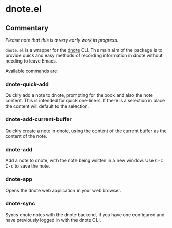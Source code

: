 # dnote.el

## Commentary

*Please note that this is a very early work in progress.*

`dnote.el` is a wrapper for the [dnote](https://www.getdnote.com/) CLI. The
main aim of the package is to provide quick and easy methods of recording
information in dnote without needing to leave Emacs.

Available commands are:

### dnote-quick-add

Quickly add a note to dnote, prompting for the book and also the note
content. This is intended for quick one-liners. If there is a selection in
place the content will default to the selection.

### dnote-add-current-buffer

Quickly create a note in dnote, using the content of the current buffer as
the content of the note.

### dnote-add

Add a note to dnote, with the note being written in a new window. Use
<kbd>C-c</kbd> <kbd>C-c</kbd> to save the note.

### dnote-app

Opens the dnote web application in your web browser.

### dnote-sync

Syncs dnote notes with the dnote backend, if you have one configured and
have previously logged in with the dnote CLI.

[//]: # (README.md ends here)
